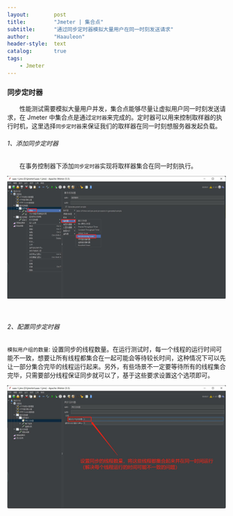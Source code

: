 ```yaml
---
layout:        post
title:         "Jmeter | 集合点"
subtitle:      "通过同步定时器模拟大量用户在同一时刻发送请求"
author:        "Haauleon"
header-style:  text
catalog:       true
tags:
    - Jmeter
---
```



### 同步定时器
&emsp;&emsp;性能测试需要模拟大量用户并发，集合点能够尽量让虚拟用户同一时刻发送请求，在 Jmeter 中集合点是通过`定时器`来完成的。定时器可以用来控制取样器的执行时机，这里选择`同步定时器`来保证我们的取样器在同一时刻想服务器发起负载。     

###### 1、添加同步定时器
&emsp;&emsp;在事务控制器下添加`同步定时器`实现将取样器集合在同一时刻执行。                  

![](\img\in-post\post-jmeter\2022-09-19-jmeter-timer-1.jpg) 

<br>

###### 2、配置同步定时器
`模拟用户组的数量`: 设置同步的线程数量。在运行测试时，每一个线程的运行时间可能不一致，想要让所有线程都集合在一起可能会等待较长时间，这种情况下可以先让一部分集合完毕的线程运行起来。另外，有些场景不一定要等待所有的线程集合完毕，只需要部分线程保证同步就可以了，基于这些要求设置这个选项即可。       

![](\img\in-post\post-jmeter\2022-09-19-jmeter-timer-2.jpg) 